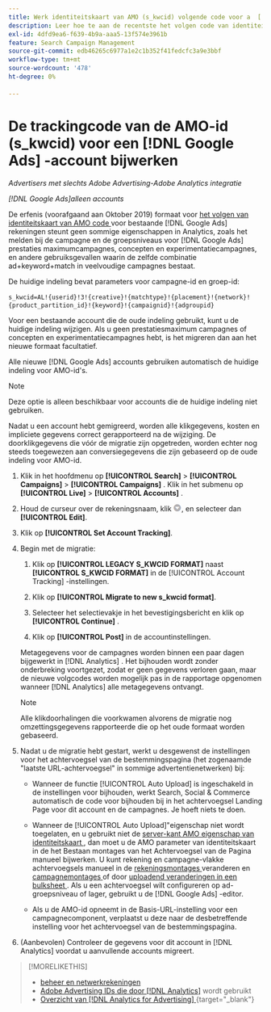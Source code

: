 ```yaml
---
title: Werk identiteitskaart van AMO (s_kwcid) volgende code voor a  [!DNL Google Ads]  rekening bij
description: Leer hoe te aan de recentste het volgen code van identiteitskaart AMO voor a  [!DNL Google Ads]  rekening over te schakelen.
exl-id: 4dfd9ea6-f639-4b9a-aaa5-13f574e3961b
feature: Search Campaign Management
source-git-commit: edb46265c6977a1e2c1b352f41fedcfc3a9e3bbf
workflow-type: tm+mt
source-wordcount: '478'
ht-degree: 0%

---
```


# De trackingcode van de AMO-id (s_kwcid) voor een [!DNL Google Ads] -account bijwerken

*Advertisers met slechts Adobe Advertising-Adobe Analytics integratie*

*[!DNL Google Ads]alleen accounts*

De erfenis (voorafgaand aan Oktober 2019) formaat voor [ het volgen van identiteitskaart van AMO code ](/help/integrations/analytics/ids.md#amo-id-formats) voor bestaande [!DNL Google Ads] rekeningen steunt geen sommige eigenschappen in Analytics, zoals het melden bij de campagne en de groepsniveaus voor [!DNL Google Ads] prestaties maximumcampagnes, concepten en experimentatiecampagnes, en andere gebruiksgevallen waarin de zelfde combinatie ad+keyword+match in veelvoudige campagnes bestaat.

De huidige indeling bevat parameters voor campagne-id en groep-id:

```
s_kwcid=AL!{userid}!3!{creative}!{matchtype}!{placement}!{network}!{product_partition_id}!{keyword}!{campaignid}!{adgroupid}
```

Voor een bestaande account die de oude indeling gebruikt, kunt u de huidige indeling wijzigen. Als u geen prestatiesmaximum campagnes of concepten en experimentatiecampagnes hebt, is het migreren dan aan het nieuwe formaat facultatief.

Alle nieuwe [!DNL Google Ads] accounts gebruiken automatisch de huidige indeling voor AMO-id&#39;s.

>[!NOTE]
>
>Deze optie is alleen beschikbaar voor accounts die de huidige indeling niet gebruiken.
>
>Nadat u een account hebt gemigreerd, worden alle klikgegevens, kosten en impliciete gegevens correct gerapporteerd na de wijziging. De doorklikgegevens die vóór de migratie zijn opgetreden, worden echter nog steeds toegewezen aan conversiegegevens die zijn gebaseerd op de oude indeling voor AMO-id.

1. Klik in het hoofdmenu op **[!UICONTROL Search]** \> **[!UICONTROL Campaigns]** \> **[!UICONTROL Campaigns]** . Klik in het submenu op **[!UICONTROL Live]** \> **[!UICONTROL Accounts]** .

1. Houd de curseur over de rekeningsnaam, klik ![ pijl dropdown pictogram ](/help/search-social-commerce/assets/arrow-dropdown-menu.png), en selecteer dan **[!UICONTROL Edit]**.

1. Klik op **[!UICONTROL Set Account Tracking]**.

1. Begin met de migratie:

   1. Klik op **[!UICONTROL LEGACY S_KWCID FORMAT]** naast **[!UICONTROL S_KWCID FORMAT]** in de [!UICONTROL Account Tracking] -instellingen.

   1. Klik op **[!UICONTROL Migrate to new s_kwcid format]**.

   1. Selecteer het selectievakje in het bevestigingsbericht en klik op **[!UICONTROL Continue]** .

   1. Klik op **[!UICONTROL Post]** in de accountinstellingen.

   Metagegevens voor de campagnes worden binnen een paar dagen bijgewerkt in [!DNL Analytics] . Het bijhouden wordt zonder onderbreking voortgezet, zodat er geen gegevens verloren gaan, maar de nieuwe volgcodes worden mogelijk pas in de rapportage opgenomen wanneer [!DNL Analytics] alle metagegevens ontvangt.

   >[!NOTE]
   >
   >Alle klikdoorhalingen die voorkwamen alvorens de migratie nog omzettingsgegevens rapporteerde die op het oude formaat worden gebaseerd.

1. Nadat u de migratie hebt gestart, werkt u desgewenst de instellingen voor het achtervoegsel van de bestemmingspagina (het zogenaamde &quot;laatste URL-achtervoegsel&quot; in sommige advertentienetwerken) bij:

   * Wanneer de functie [!UICONTROL Auto Upload] is ingeschakeld in de instellingen voor bijhouden, werkt Search, Social &amp; Commerce automatisch de code voor bijhouden bij in het achtervoegsel Landing Page voor dit account en de campagnes. Je hoeft niets te doen.

   * Wanneer de [!UICONTROL Auto Upload]&quot;eigenschap niet wordt toegelaten, en u gebruikt niet de [ server-kant AMO eigenschap van identiteitskaart ](/help/integrations/analytics/ids.md#amo-id-formats), dan moet u de AMO parameter van identiteitskaart in de het Bestaan montages van het Achtervoegsel van de Pagina manueel bijwerken. U kunt rekening en campagne-vlakke achtervoegsels manueel in de [ rekeningsmontages ](/help/search-social-commerce/campaign-management/accounts/ad-network-account-manage.md) veranderen en [ campagnemontages ](/help/search-social-commerce/campaign-management/campaigns/campaign-settings-google.md) of door [ uploadend veranderingen in een bulksheet ](/help/search-social-commerce/campaign-management/bulksheets/bulksheet-upload.md). Als u een achtervoegsel wilt configureren op ad-groepsniveau of lager, gebruikt u de [!DNL Google Ads] -editor.

   * Als u de AMO-id opneemt in de Basis-URL-instelling voor een campagnecomponent, verplaatst u deze naar de desbetreffende instelling voor het achtervoegsel van de bestemmingspagina.

1. (Aanbevolen) Controleer de gegevens voor dit account in [!DNL Analytics] voordat u aanvullende accounts migreert.

>[!MORELIKETHIS]
>
>* [ beheer en netwerkrekeningen ](ad-network-account-manage.md)
>* [ Adobe Advertising IDs die door  [!DNL Analytics]](/help/integrations/analytics/ids.md) wordt gebruikt
>* [ Overzicht van  [!DNL Analytics for Advertising] ](https://experienceleague.adobe.com/docs/advertising/integrations/home.html){target="_blank"} 
